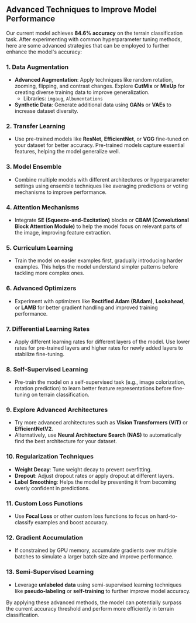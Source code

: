 ## Advanced Techniques to Improve Model Performance

Our current model achieves **84.6% accuracy** on the terrain classification task. After experimenting with common hyperparameter tuning methods, here are some advanced strategies that can be employed to further enhance the model's accuracy:

### 1. Data Augmentation
- **Advanced Augmentation**: Apply techniques like random rotation, zooming, flipping, and contrast changes. Explore **CutMix** or **MixUp** for creating diverse training data to improve generalization.
  - Libraries: `imgaug`, `Albumentations`
- **Synthetic Data**: Generate additional data using **GANs** or **VAEs** to increase dataset diversity.

### 2. Transfer Learning
- Use pre-trained models like **ResNet**, **EfficientNet**, or **VGG** fine-tuned on your dataset for better accuracy. Pre-trained models capture essential features, helping the model generalize well.

### 3. Model Ensemble
- Combine multiple models with different architectures or hyperparameter settings using ensemble techniques like averaging predictions or voting mechanisms to improve performance.

### 4. Attention Mechanisms
- Integrate **SE (Squeeze-and-Excitation)** blocks or **CBAM (Convolutional Block Attention Module)** to help the model focus on relevant parts of the image, improving feature extraction.

### 5. Curriculum Learning
- Train the model on easier examples first, gradually introducing harder examples. This helps the model understand simpler patterns before tackling more complex ones.

### 6. Advanced Optimizers
- Experiment with optimizers like **Rectified Adam (RAdam)**, **Lookahead**, or **LAMB** for better gradient handling and improved training performance.

### 7. Differential Learning Rates
- Apply different learning rates for different layers of the model. Use lower rates for pre-trained layers and higher rates for newly added layers to stabilize fine-tuning.

### 8. Self-Supervised Learning
- Pre-train the model on a self-supervised task (e.g., image colorization, rotation prediction) to learn better feature representations before fine-tuning on terrain classification.

### 9. Explore Advanced Architectures
- Try more advanced architectures such as **Vision Transformers (ViT)** or **EfficientNetV2**.
- Alternatively, use **Neural Architecture Search (NAS)** to automatically find the best architecture for your dataset.

### 10. Regularization Techniques
- **Weight Decay**: Tune weight decay to prevent overfitting.
- **Dropout**: Adjust dropout rates or apply dropout at different layers.
- **Label Smoothing**: Helps the model by preventing it from becoming overly confident in predictions.

### 11. Custom Loss Functions
- Use **Focal Loss** or other custom loss functions to focus on hard-to-classify examples and boost accuracy.

### 12. Gradient Accumulation
- If constrained by GPU memory, accumulate gradients over multiple batches to simulate a larger batch size and improve performance.

### 13. Semi-Supervised Learning
- Leverage **unlabeled data** using semi-supervised learning techniques like **pseudo-labeling** or **self-training** to further improve model accuracy.

By applying these advanced methods, the model can potentially surpass the current accuracy threshold and perform more efficiently in terrain classification.

